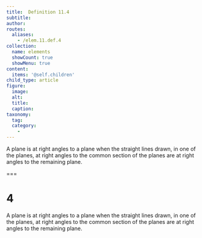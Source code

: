 ```yaml
---
title:  Definition 11.4
subtitle: 
author:
routes:
  aliases:
    - /elem.11.def.4
collection:
  name: elements
  showCount: true
  showMenu: true
content:
  items: '@self.children'
child_type: article
figure:
  image:
  alt:
  title:
  caption:
taxonomy:
  tag:
  category:
    - 
---
```


<p>A <hi rend="bold">plane is at right angles to a plane</hi> when the straight lines drawn, in one of the planes, at right angles to the common section of the planes are at right angles to the remaining plane.</p>

===

<h1>4</h1>
<p>A <span class="bold">plane is at right angles to a plane</span> when the straight lines drawn, in one of the planes, at right angles to the common section of the planes are at right angles to the remaining plane.</p>
